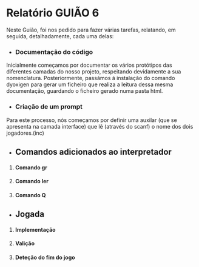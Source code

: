 # Relatório GUIÃO 6

Neste Guião, foi nos pedido para fazer várias tarefas, relatando, em seguida, detalhadamente, cada uma delas:

- ### Documentação do código

Inicialmente começamos por documentar os vários protótipos das diferentes camadas do nosso projeto, respeitando devidamente a sua nomenclatura. Posteriormente, passámos á instalação do comando dyoxigen para gerar um ficheiro que realiza a leitura dessa mesma documentação, guardando o ficheiro gerado numa pasta html.

- ### Criação de um prompt

Para este processo, nós começamos por definir uma auxilar (que se apresenta na camada interface) que lê (através do scanf) o nome dos dois jogadores.(inc)

- ## Comandos adicionados ao interpretador

1. #### Comando gr
2. #### Comando ler
3. #### Comando Q

- ## Jogada

1. #### Implementação

2. #### Valição

3. #### Deteção do fim do jogo

